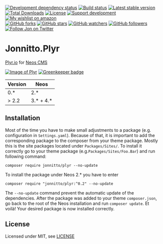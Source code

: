 [![Development dependency status](https://david-dm.org/jonnitto/Jonnitto.Plyr/dev-status.svg)](https://david-dm.org/jonnitto/Jonnitto.Plyr?type=dev)
[![Build status](https://travis-ci.org/jonnitto/Jonnitto.Plyr.svg?branch=master)](https://travis-ci.org/jonnitto/Jonnitto.Plyr)
[![Latest stable version](https://poser.pugx.org/jonnitto/plyr/v/stable)](https://packagist.org/packages/jonnitto/plyr)
[![Total Downloads](https://poser.pugx.org/jonnitto/plyr/downloads)](https://packagist.org/packages/jonnitto/plyr)
[![License](https://poser.pugx.org/jonnitto/plyr/license)](https://packagist.org/packages/jonnitto/plyr)
[![Support development](https://img.shields.io/badge/Donate-PayPal-yellow.svg)](https://www.paypal.me/Jonnitto/20eur)
[![My wishlist on amazon](https://img.shields.io/badge/Wishlist-Amazon-yellow.svg)](https://www.amazon.de/hz/wishlist/ls/2WPGORAVYF39B?&sort=default)  
[![GitHub forks](https://img.shields.io/github/forks/jonnitto/Jonnitto.Plyr.svg?style=social&label=Fork)](https://github.com/jonnitto/Jonnitto.Plyr/fork)
[![GitHub stars](https://img.shields.io/github/stars/jonnitto/Jonnitto.Plyr.svg?style=social&label=Stars)](https://github.com/jonnitto/Jonnitto.Plyr/stargazers)
[![GitHub watchers](https://img.shields.io/github/watchers/jonnitto/Jonnitto.Plyr.svg?style=social&label=Watch)](https://github.com/jonnitto/Jonnitto.Plyr/subscription)
[![GitHub followers](https://img.shields.io/github/followers/jonnitto.svg?style=social&label=Follow)](https://github.com/jonnitto/followers)
[![Follow Jon on Twitter](https://img.shields.io/twitter/follow/jonnitto.svg?style=social&label=Follow)](https://twitter.com/jonnitto)

# Jonnitto.Plyr

[Plyr.io](http://plyr.io/) for [Neos CMS](https://www.neos.io)

[![Image of Plyr](https://cdn.plyr.io/static/demo/screenshot.png?v=3)](https://plyr.io) [![Greenkeeper badge](https://badges.greenkeeper.io/jonnitto/Jonnitto.Plyr.svg)](https://greenkeeper.io/)

| Version | Neos         |
| ------- | ------------ |
| 0.\*    | 2.\*         |
| > 2.2   | 3.\* + 4.\*  |

## Installation

Most of the time you have to make small adjustments to a package (e.g. configuration in `Settings.yaml`). Because of that, it is important to add the corresponding package to the composer from your theme package. Mostly this is the site packages located under `Packages/Sites/`. To install it correctly go to your theme package (e.g.`Packages/Sites/Foo.Bar`) and run following command:

```
composer require jonnitto/plyr --no-update
```

To install the package under Neos 2.\* you have to enter

```
composer require "jonnitto/plyr:^0.2" --no-update
```

The `--no-update` command prevent the automatic update of the dependencies. After the package was added to your theme `composer.json`, go back to the root of the Neos installation and run `composer update`. Et voilà! Your desired package is now installed correctly.

## License

Licensed under MIT, see [LICENSE](LICENSE)
